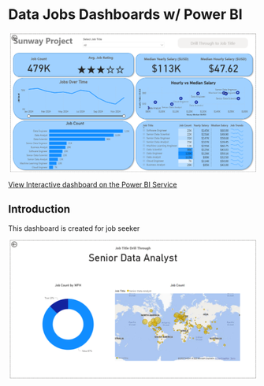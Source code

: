 # Data Jobs Dashboards w/ Power BI

![Dashboard Page 1](/Images/Screenshot%202025-08-27%20145404.png)

[View Interactive dashboard on the Power BI Service](https://app.powerbi.com/groups/me/reports/360c0eac-7bb0-4db5-8b8a-584902e387fa/4a67f3ce6a492a76ed95?ctid=70aff715-a0a5-46f3-86a2-0fed57952f79&experience=power-bi&bookmarkGuid=c7c78515-49c4-4334-8bb2-f4543f20d41d)

## Introduction

This dashboard is created for job seeker

![Dashboard Page 2](/Images/Screenshot%202025-08-27%20145521.png)
